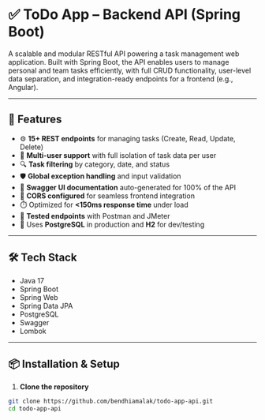 # ✅ ToDo App – Backend API (Spring Boot)

A scalable and modular RESTful API powering a task management web application. Built with Spring Boot, the API enables users to manage personal and team tasks efficiently, with full CRUD functionality, user-level data separation, and integration-ready endpoints for a frontend (e.g., Angular).

---

## 🚀 Features

- ⚙️ **15+ REST endpoints** for managing tasks (Create, Read, Update, Delete)
- 👥 **Multi-user support** with full isolation of task data per user
- 🔍 **Task filtering** by category, date, and status
- 🛡️ **Global exception handling** and input validation
- 📄 **Swagger UI documentation** auto-generated for 100% of the API
- 🔄 **CORS configured** for seamless frontend integration
- ⏱️ Optimized for **<150ms response time** under load
- 🧪 **Tested endpoints** with Postman and JMeter
- 💾 Uses **PostgreSQL** in production and **H2** for dev/testing

---

## 🛠️ Tech Stack

- Java 17
- Spring Boot
- Spring Web
- Spring Data JPA
- PostgreSQL 
- Swagger 
- Lombok

---

## 📦 Installation & Setup

1. **Clone the repository**

```bash
git clone https://github.com/bendhiamalak/todo-app-api.git
cd todo-app-api
